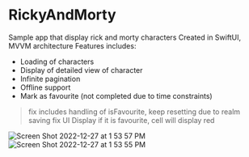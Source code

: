 # RickyAndMorty

Sample app that display rick and morty characters 
Created in SwiftUI, MVVM architecture
Features includes:
- Loading of characters
- Display of detailed view of character
- Infinite pagination
- Offline support
- Mark as favourite (not completed due to time constraints)
> fix includes handling of isFavourite, keep resetting due to realm saving
> fix UI Display if it is favourite, cell will display red
> 
![Screen Shot 2022-12-27 at 1 53 57 PM](https://user-images.githubusercontent.com/8087709/209618228-7693797f-8fb2-4ad6-a54c-9cac669f2187.png)
![Screen Shot 2022-12-27 at 1 53 55 PM](https://user-images.githubusercontent.com/8087709/209618246-97c0e1d5-675d-4486-b409-b8e731eed144.png)
